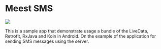 # Meest SMS

![](https://repository-images.githubusercontent.com/195057585/bce64500-9dc0-11e9-8635-f093ba693654)

This is a sample app that demonstrate usage a bundle of the LiveData, Retrofit, RxJava and Koin in Android. On the example of the application for sending SMS messages using the server.
